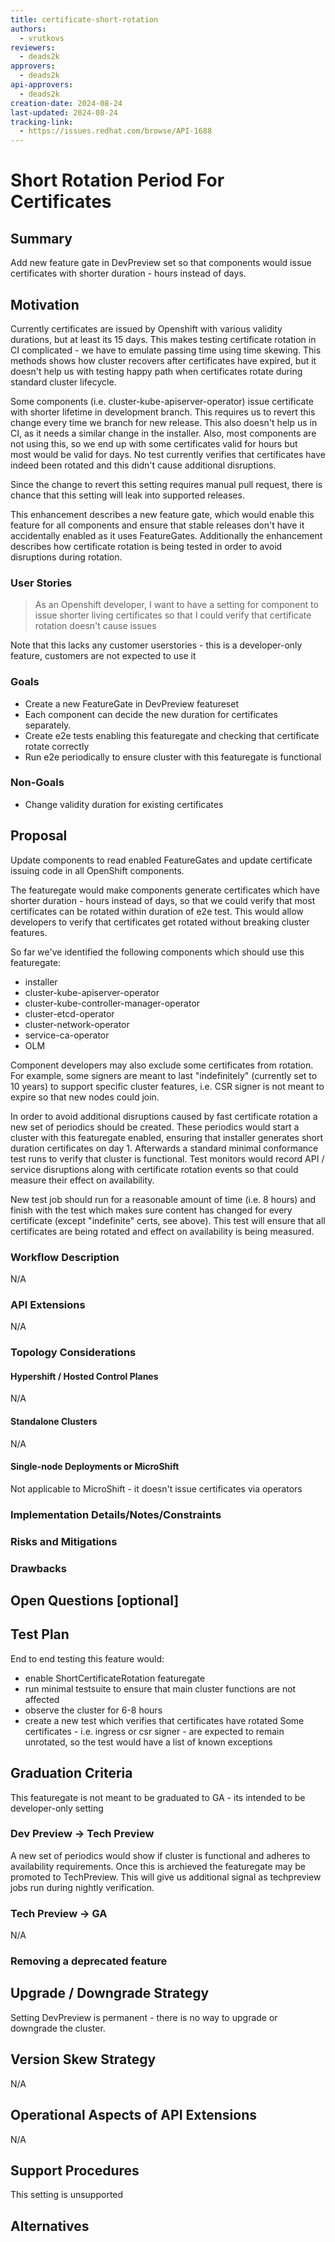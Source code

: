 ```yaml
---
title: certificate-short-rotation
authors:
  - vrutkovs
reviewers:
  - deads2k
approvers:
  - deads2k
api-approvers:
  - deads2k
creation-date: 2024-08-24
last-updated: 2024-08-24
tracking-link:
  - https://issues.redhat.com/browse/API-1688
---
```


# Short Rotation Period For Certificates

## Summary

Add new feature gate in DevPreview set so that components would issue certificates with shorter 
duration - hours instead of days.

## Motivation

Currently certificates are issued by Openshift with various validity durations, but at least its 15 
days. This makes testing certificate rotation in CI complicated - we have to emulate passing time 
using time skewing. This methods shows how cluster recovers after certificates have expired, but 
it doesn't help us with testing happy path when certificates rotate during standard cluster lifecycle.

Some components (i.e. cluster-kube-apiserver-operator) issue certificate with shorter lifetime in 
development branch. This requires us to revert this change every time we branch for new release.
This also doesn't help us in CI, as it needs a similar change in the installer. 
Also, most components are not using this, so we end up with some certificates valid for hours but  
most would be valid for days. No test currently verifies that certificates have indeed been 
rotated and this didn't cause additional disruptions.

Since the change to revert this setting requires manual pull request, there is chance that this 
setting will leak into supported releases.

This enhancement describes a new feature gate, which would enable this feature for all components 
and ensure that stable releases don't have it accidentally enabled as it uses FeatureGates.
Additionally the enhancement describes how certificate rotation is being tested in order to 
avoid disruptions during rotation.

### User Stories

> As an Openshift developer, I want to have a setting for component to issue shorter living 
> certificates so that I could verify that certificate rotation doesn't cause issues

Note that this lacks any customer userstories - this is a developer-only feature, customers are 
not expected to use it

### Goals

* Create a new FeatureGate in DevPreview featureset
* Each component can decide the new duration for certificates separately.
* Create e2e tests enabling this featuregate and checking that certificate rotate correctly
* Run e2e periodically to ensure cluster with this featuregate is functional

### Non-Goals

* Change validity duration for existing certificates

## Proposal

Update components to read enabled FeatureGates and update certificate issuing code in all OpenShift 
components.

The featuregate would make components generate certificates which have shorter duration - hours 
instead of days, so that we could verify that most certificates can be rotated within duration of 
e2e test. This would allow developers to verify that certificates get rotated without breaking 
cluster features. 

So far we've identified the following components which should use this featuregate:
* installer
* cluster-kube-apiserver-operator
* cluster-kube-controller-manager-operator
* cluster-etcd-operator
* cluster-network-operator
* service-ca-operator
* OLM

Component developers may also exclude some certificates from rotation. 
For example, some signers are meant to last "indefinitely" (currently set to 10 years) 
to support specific cluster features, i.e. CSR signer is not meant to expire so that 
new nodes could join.

In order to avoid additional disruptions caused by fast certificate rotation a new set of
periodics should be created. These periodics would start a cluster with this featuregate enabled, 
ensuring that installer generates short duration certificates on day 1. 
Afterwards a standard minimal conformance test runs to verify that cluster is functional. Test 
monitors would record API / service disruptions along with certificate rotation events so that 
could measure their effect on availability.

New test job should run for a reasonable amount of time (i.e. 8 hours) and finish with the test 
which makes sure content has changed for every certificate (except "indefinite" certs, see above).
This test will ensure that all certificates are being rotated and effect on availability is being 
measured.

### Workflow Description

N/A

### API Extensions

N/A

### Topology Considerations

#### Hypershift / Hosted Control Planes

N/A

#### Standalone Clusters

N/A

#### Single-node Deployments or MicroShift

Not applicable to MicroShift - it doesn't issue certificates via operators

### Implementation Details/Notes/Constraints


### Risks and Mitigations


### Drawbacks


## Open Questions [optional]


## Test Plan

End to end testing this feature would:
* enable ShortCertificateRotation featuregate
* run minimal testsuite to ensure that main cluster functions are not affected
* observe the cluster for 6-8 hours
* create a new test which verifies that certificates have rotated
  Some certificates - i.e. ingress or csr signer - are expected to remain unrotated, so the test 
  would have a list of known exceptions

## Graduation Criteria

This featuregate is not meant to be graduated to GA - its intended to be developer-only setting

### Dev Preview -> Tech Preview
A new set of periodics would show if cluster is functional and adheres to availability requirements.
Once this is archieved the featuregate may be promoted to TechPreview. This will give us additional 
signal as techpreview jobs run during nightly verification.

### Tech Preview -> GA
N/A

### Removing a deprecated feature


## Upgrade / Downgrade Strategy

Setting DevPreview is permanent - there is no way to upgrade or downgrade the cluster.

## Version Skew Strategy

N/A

## Operational Aspects of API Extensions

N/A

## Support Procedures

This setting is unsupported

## Alternatives
